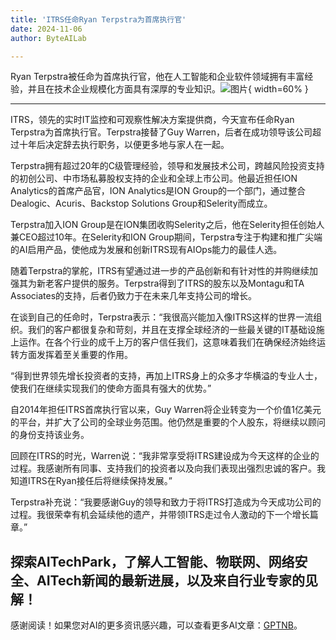 ```yaml
---
title: 'ITRS任命Ryan Terpstra为首席执行官'
date: 2024-11-06
author: ByteAILab

---
```


Ryan Terpstra被任命为首席执行官，他在人工智能和企业软件领域拥有丰富经验，并且在技术企业规模化方面具有深厚的专业知识。![图片](https://ai-techpark.com/wp-content/uploads/2024/11/ITRS-960x540.jpg){ width=60% }

---


ITRS，领先的实时IT监控和可观察性解决方案提供商，今天宣布任命Ryan Terpstra为首席执行官。Terpstra接替了Guy Warren，后者在成功领导该公司超过十年后决定辞去执行职务，以便更多地与家人在一起。

Terpstra拥有超过20年的C级管理经验，领导和发展技术公司，跨越风险投资支持的初创公司、中市场私募股权支持的企业和全球上市公司。他最近担任ION Analytics的首席产品官，ION Analytics是ION Group的一个部门，通过整合Dealogic、Acuris、Backstop Solutions Group和Selerity而成立。

Terpstra加入ION Group是在ION集团收购Selerity之后，他在Selerity担任创始人兼CEO超过10年。在Selerity和ION Group期间，Terpstra专注于构建和推广尖端的AI启用产品，使他成为发展和创新ITRS现有AIOps能力的最佳人选。

随着Terpstra的掌舵，ITRS有望通过进一步的产品创新和有针对性的并购继续加强其为新老客户提供的服务。Terpstra得到了ITRS的股东以及Montagu和TA Associates的支持，后者仍致力于在未来几年支持公司的增长。

在谈到自己的任命时，Terpstra表示：“我很高兴能加入像ITRS这样的世界一流组织。我们的客户都很复杂和苛刻，并且在支撑全球经济的一些最关键的IT基础设施上运作。在各个行业的成千上万的客户信任我们，这意味着我们在确保经济始终运转方面发挥着至关重要的作用。

“得到世界领先增长投资者的支持，再加上ITRS身上的众多才华横溢的专业人士，使我们在继续实现我们的使命方面具有强大的优势。”

自2014年担任ITRS首席执行官以来，Guy Warren将企业转变为一个价值1亿美元的平台，并扩大了公司的全球业务范围。他仍然是重要的个人股东，将继续以顾问的身份支持该业务。

回顾在ITRS的时光，Warren说：“我非常享受将ITRS建设成为今天这样的企业的过程。我感谢所有同事、支持我们的投资者以及向我们表现出强烈忠诚的客户。我知道ITRS在Ryan接任后将继续保持发展。”

Terpstra补充说：“我要感谢Guy的领导和致力于将ITRS打造成为今天成功公司的过程。我很荣幸有机会延续他的遗产，并带领ITRS走过令人激动的下一个增长篇章。”

探索AITechPark，了解人工智能、物联网、网络安全、AITech新闻的最新进展，以及来自行业专家的见解！
---
感谢阅读！如果您对AI的更多资讯感兴趣，可以查看更多AI文章：[GPTNB](https://gptnb.com)。
